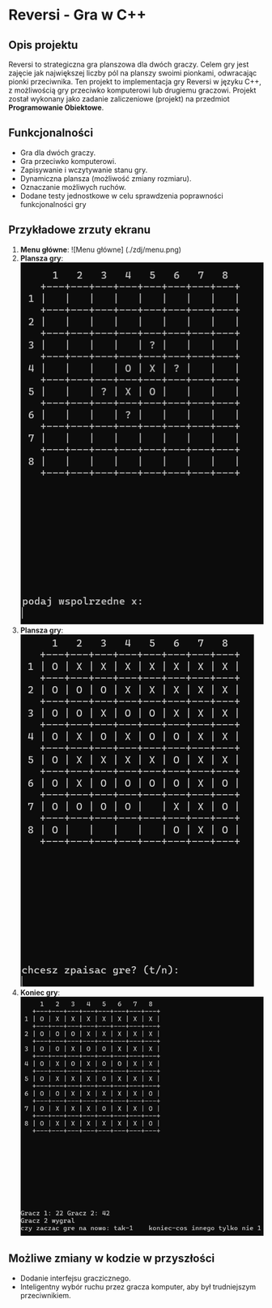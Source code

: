 # Reversi - Gra w C++

## Opis projektu
Reversi to strategiczna gra planszowa dla dwóch graczy. Celem gry jest zajęcie jak największej liczby pól na planszy swoimi pionkami, odwracając pionki przeciwnika. Ten projekt to implementacja gry Reversi w języku C++, z możliwością gry przeciwko komputerowi lub drugiemu graczowi. Projekt został wykonany jako zadanie zaliczeniowe (projekt) na przedmiot **Programowanie Obiektowe**.

## Funkcjonalności
- Gra dla dwóch graczy.
- Gra przeciwko komputerowi.
- Zapisywanie i wczytywanie stanu gry.
- Dynamiczna plansza (możliwość zmiany rozmiaru).
- Oznaczanie możliwych ruchów.
- Dodane testy jednostkowe w celu sprawdzenia poprawności funkcjonalności gry

## Przykładowe zrzuty ekranu
1. **Menu główne**:
   ![Menu główne]
   (./zdj/menu.png)
3. **Plansza gry**:
   ![Plansza gry](./zdj/gra1.png)
4. **Plansza gry**:
   ![Plansza gry](./zdj/gra2.png)
5. **Koniec gry**:
   ![Koniec gry](./zdj/koniec.png)

## Możliwe zmiany w kodzie w przyszłości

- Dodanie interfejsu graczicznego.
- Inteligentny wybór ruchu przez gracza komputer, aby był trudniejszym przeciwnikiem.
